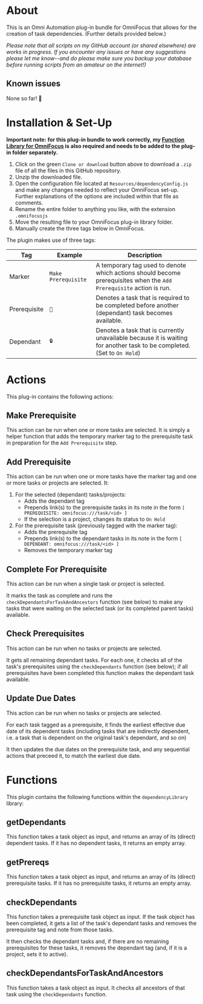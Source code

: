 # About

This is an Omni Automation plug-in bundle for OmniFocus that allows for the creation of task dependencies. (Further details provided below.)

_Please note that all scripts on my GitHub account (or shared elsewhere) are works in progress. If you encounter any issues or have any suggestions please let me know--and do please make sure you backup your database before running scripts from an amateur on the internet!)_

## Known issues 

None so far! 🤞

# Installation & Set-Up

**Important note: for this plug-in bundle to work correctly, my [Function Library for OmniFocus](https://github.com/ksalzke/function-library-for-omnifocus) is also required and needs to be added to the plug-in folder separately.**

1. Click on the green `Clone or download` button above to download a `.zip` file of all the files in this GitHub repository.
2. Unzip the downloaded file.
3. Open the configuration file located at `Resources/dependencyConfig.js` and make any changes needed to reflect your OmniFocus set-up. Further explanations of the options are included within that file as comments.
4. Rename the entire folder to anything you like, with the extension `.omnifocusjs`
5. Move the resulting file to your OmniFocus plug-in library folder.
6. Manually create the three tags below in OmniFocus.

The plugin makes use of three tags:

| Tag          | Example             | Description                                                                                                             |
| ------------ | ------------------- | ----------------------------------------------------------------------------------------------------------------------- |
| Marker       | `Make Prerequisite` | A temporary tag used to denote which actions should become prerequisites when the `Add Prerequisite` action is run.     |
| Prerequisite | `🔑`                 | Denotes a task that is required to be completed before another (dependant) task becomes available.                      |
| Dependant    | `🔒`                 | Denotes a task that is currently unavailable because it is waiting for another task to be completed. (Set to `On Hold`) |

# Actions

This plug-in contains the following actions:

## Make Prerequisite

This action can be run when one or more tasks are selected. It is simply a helper function that adds the temporary marker tag to the prerequisite task in preparation for the `Add Prerequisite` step.

## Add Prerequisite

This action can be run when one or more tasks have the marker tag and one or more tasks or projects are selected. It:

1. For the selected (dependant) tasks/projects:
    * Adds the dependant tag
    * Prepends link(s) to the prerequisite tasks in its note in the form `[ PREREQUISITE: omnifocus:///task/<id> ]`
    * If the selection is a project, changes its status to `On Hold`
2. For the prerequisite task (previously tagged with the marker tag):
    * Adds the prerequisite tag
    * Prepends link(s) to the dependant tasks in its note in the form `[ DEPENDANT: omnifocus:///task/<id> ]`
    * Removes the temporary marker tag

## Complete For Prerequisite

This action can be run when a single task or project is selected.

It marks the task as complete and runs the `checkDependantsForTaskAndAncestors` function (see below) to make any tasks that were waiting on the selected task (or its completed parent tasks) available.

## Check Prerequisites

This action can be run when no tasks or projects are selected.

It gets all remaining dependant tasks. For each one, it checks all of the task's prerequisites using the `checkDependants` function (see below); if all prerequisites have been completed this function makes the dependant task available.

## Update Due Dates

This action can be run when no tasks or projects are selected.

For each task tagged as a prerequisite, it finds the earliest effective due date of its dependent tasks (including tasks that are indirectly dependent, i.e. a task that is dependent on the original task's dependant, and so on)

It then updates the due dates on the prerequisite task, and any sequential actions that preceed it, to match the earliest due date.

# Functions

This plugin contains the following functions within the `dependencyLibrary` library:

## getDependants

This function takes a task object as input, and returns an array of its (direct) dependent tasks. If it has no dependent tasks, it returns an empty array.

## getPrereqs

This function takes a task object as input, and returns an array of its (direct) prerequisite tasks. If it has no prerequisite tasks, it returns an empty array.

## checkDependants

This function takes a prerequisite task object as input. If the task object has been completed, it gets a list of the task's dependant tasks and removes the prerequisite tag and note from those tasks.

It then checks the dependant tasks and, if there are no remaining prerequisites for these tasks, it removes the dependant tag (and, if it is a project, sets it to active).

## checkDependantsForTaskAndAncestors

This function takes a task object as input. It checks all ancestors of that task using the `checkDependants` function.